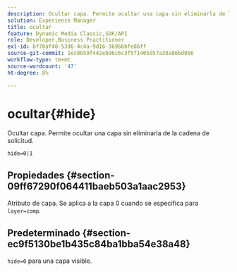 ```yaml
---
description: Ocultar capa. Permite ocultar una capa sin eliminarla de la cadena de solicitud.
solution: Experience Manager
title: ocultar
feature: Dynamic Media Classic,SDK/API
role: Developer,Business Practitioner
exl-id: bf70af48-53d6-4c4a-9d16-3696bbfe86ff
source-git-commit: 1ec8b59f442eb96c6c3f5f1405d57a38a86bd056
workflow-type: tm+mt
source-wordcount: '47'
ht-degree: 8%

---
```


# ocultar{#hide}

Ocultar capa. Permite ocultar una capa sin eliminarla de la cadena de solicitud.

`hide=0|1`

## Propiedades {#section-09ff67290f064411baeb503a1aac2953}

Atributo de capa. Se aplica a la capa 0 cuando se especifica para `layer=comp`.

## Predeterminado {#section-ec9f5130be1b435c84ba1bba54e38a48}

`hide=0` para una capa visible.
